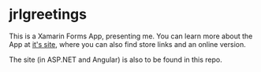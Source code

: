 # jrlgreetings

This is a Xamarin Forms App, presenting me. You can learn more about the App at [it's site](https://jrlgreetingsweb.azurewebsites.net/), where you can also find store links and an online version.

The site (in ASP.NET and Angular) is also to be found in this repo.
